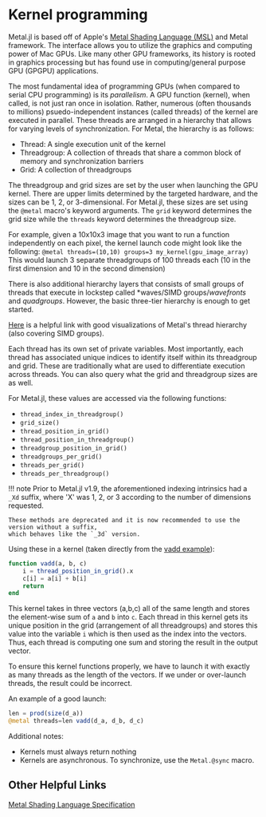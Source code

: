 # Kernel programming

Metal.jl is based off of Apple's [Metal Shading Language (MSL)](https://developer.apple.com/metal/Metal-Shading-Language-Specification.pdf)
and Metal framework. The interface allows you to utilize the graphics and computing power of
Mac GPUs. Like many other GPU frameworks, its history is rooted in graphics processing but
has found use in computing/general purpose GPU (GPGPU) applications.

The most fundamental idea of programming GPUs (when compared to serial CPU programming) is
its *parallelism*. A GPU function (kernel), when called, is not just ran once in isolation.
Rather, numerous (often thousands to millions) psuedo-independent instances (called threads)
of the kernel are executed in parallel. These threads are arranged in a hierarchy that allows
for varying levels of synchronization. For Metal, the hierarchy is as follows:

- Thread: A single execution unit of the kernel
- Threadgroup: A collection of threads that share a common block of memory and synchronization
barriers
- Grid: A collection of threadgroups

The threadgroup and grid sizes are set by the user when launching the GPU kernel. There are
upper limits determined by the targeted hardware, and the sizes can be 1, 2, or 3-dimensional. For
Metal.jl, these sizes are set using the `@metal` macro's keyword arguments. The `grid`
keyword determines the grid size while the `threads` keyword determines the threadgroup size.

For example, given a 10x10x3 image that you want to run a function independently on each pixel,
the kernel launch code might look like the following:
`@metal threads=(10,10) groups=3 my_kernel(gpu_image_array)`
This would launch 3 separate threadgroups of 100 threads each (10 in the first dimension and
10 in the second dimension)

There is also additional hierarchy layers that consists of small groups of threads
that execute in lockstep called *waves/SIMD groups/*wavefronts* and *quadgroups*. However, the basic
three-tier hierarchy is enough to get started.

[Here](https://developer.apple.com/documentation/metal/compute_passes/creating_threads_and_threadgroups?language=objc)
is a helpful link with good visualizations of Metal's thread hierarchy (also covering
SIMD groups).

Each thread has its own set of private variables. Most importantly, each thread has
associated unique indices to identify itself within its threadgroup and grid.
These are traditionally what are used to differentiate execution across threads. You can
also query what the grid and threadgroup sizes are as well.

For Metal.jl, these values are accessed via the following functions:

- `thread_index_in_threadgroup()`
- `grid_size()`
- `thread_position_in_grid()`
- `thread_position_in_threadgroup()`
- `threadgroup_position_in_grid()`
- `threadgroups_per_grid()`
- `threads_per_grid()`
- `threads_per_threadgroup()`

!!! note
    Prior to Metal.jl v1.9, the aforementioned indexing intrinsics had a `_Xd` suffix,
    where 'X' was 1, 2, or 3 according to the number of dimensions requested.

    These methods are deprecated and it is now recommended to use the version without a suffix,
    which behaves like the `_3d` version.

Using these in a kernel (taken directly from the [vadd example](https://github.com/JuliaGPU/Metal.jl/blob/main/examples/vadd.jl)):

```julia
function vadd(a, b, c)
    i = thread_position_in_grid().x
    c[i] = a[i] + b[i]
    return
end
```

This kernel takes in three vectors (a,b,c) all of the same length and stores the element-wise
sum of `a` and `b` into `c`. Each thread in this kernel gets its unique position in the grid
(arrangement of all threadgroups) and stores this value into the variable `i` which is then
used as the index into the vectors. Thus, each thread is computing one sum and storing the result
in the output vector.

To ensure this kernel functions properly, we have to launch it with exactly as many threads
as the length of the vectors. If we under or over-launch threads, the result could be incorrect.

An example of a good launch:

```julia
len = prod(size(d_a))
@metal threads=len vadd(d_a, d_b, d_c)
```

Additional notes:

- Kernels must always return nothing
- Kernels are asynchronous. To synchronize, use the `Metal.@sync` macro.

## Other Helpful Links

[Metal Shading Language Specification](https://developer.apple.com/metal/Metal-Shading-Language-Specification.pdf)
